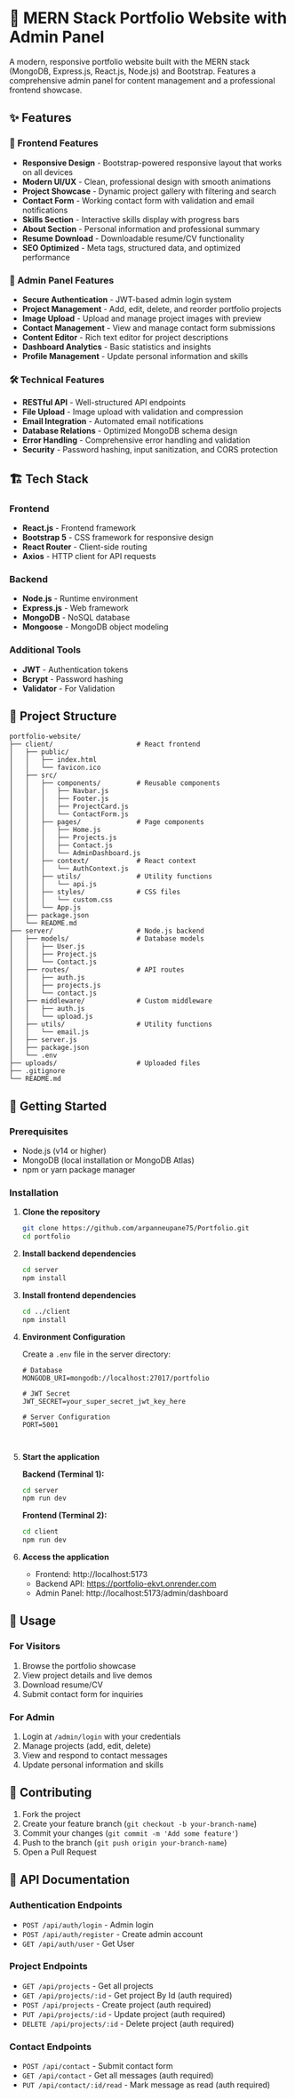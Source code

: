 # 🚀 MERN Stack Portfolio Website with Admin Panel

A modern, responsive portfolio website built with the MERN stack (MongoDB, Express.js, React.js, Node.js) and Bootstrap. Features a comprehensive admin panel for content management and a professional frontend showcase.


## ✨ Features

### 🌟 Frontend Features
- **Responsive Design** - Bootstrap-powered responsive layout that works on all devices
- **Modern UI/UX** - Clean, professional design with smooth animations
- **Project Showcase** - Dynamic project gallery with filtering and search
- **Contact Form** - Working contact form with validation and email notifications
- **Skills Section** - Interactive skills display with progress bars
- **About Section** - Personal information and professional summary
- **Resume Download** - Downloadable resume/CV functionality
- **SEO Optimized** - Meta tags, structured data, and optimized performance

### 🔧 Admin Panel Features
- **Secure Authentication** - JWT-based admin login system
- **Project Management** - Add, edit, delete, and reorder portfolio projects
- **Image Upload** - Upload and manage project images with preview
- **Contact Management** - View and manage contact form submissions
- **Content Editor** - Rich text editor for project descriptions
- **Dashboard Analytics** - Basic statistics and insights
- **Profile Management** - Update personal information and skills

### 🛠️ Technical Features
- **RESTful API** - Well-structured API endpoints
- **File Upload** - Image upload with validation and compression
- **Email Integration** - Automated email notifications
- **Database Relations** - Optimized MongoDB schema design
- **Error Handling** - Comprehensive error handling and validation
- **Security** - Password hashing, input sanitization, and CORS protection

## 🏗️ Tech Stack

### Frontend
- **React.js** - Frontend framework
- **Bootstrap 5** - CSS framework for responsive design
- **React Router** - Client-side routing
- **Axios** - HTTP client for API requests


### Backend
- **Node.js** - Runtime environment
- **Express.js** - Web framework
- **MongoDB** - NoSQL database
- **Mongoose** - MongoDB object modeling

### Additional Tools
- **JWT** - Authentication tokens
- **Bcrypt** - Password hashing
- **Validator** - For Validation

## 📁 Project Structure

```
portfolio-website/
├── client/                     # React frontend
│   ├── public/
│   │   ├── index.html
│   │   └── favicon.ico
│   ├── src/
│   │   ├── components/         # Reusable components
│   │   │   ├── Navbar.js
│   │   │   ├── Footer.js
│   │   │   ├── ProjectCard.js
│   │   │   └── ContactForm.js
│   │   ├── pages/              # Page components
│   │   │   ├── Home.js
│   │   │   ├── Projects.js
│   │   │   ├── Contact.js
│   │   │   └── AdminDashboard.js
│   │   ├── context/            # React context
│   │   │   └── AuthContext.js
│   │   ├── utils/              # Utility functions
│   │   │   └── api.js
│   │   ├── styles/             # CSS files
│   │   │   └── custom.css
│   │   └── App.js
│   ├── package.json
│   └── README.md
├── server/                     # Node.js backend
│   ├── models/                 # Database models
│   │   ├── User.js
│   │   ├── Project.js
│   │   └── Contact.js
│   ├── routes/                 # API routes
│   │   ├── auth.js
│   │   ├── projects.js
│   │   └── contact.js
│   ├── middleware/             # Custom middleware
│   │   ├── auth.js
│   │   └── upload.js
│   ├── utils/                  # Utility functions
│   │   └── email.js
│   ├── server.js
│   ├── package.json
│   └── .env
├── uploads/                    # Uploaded files
├── .gitignore
└── README.md
```

## 🚀 Getting Started

### Prerequisites
- Node.js (v14 or higher)
- MongoDB (local installation or MongoDB Atlas)
- npm or yarn package manager

### Installation

1. **Clone the repository**
   ```bash
   git clone https://github.com/arpanneupane75/Portfolio.git
   cd portfolio
   ```

2. **Install backend dependencies**
   ```bash
   cd server
   npm install
   ```

3. **Install frontend dependencies**
   ```bash
   cd ../client
   npm install
   ```

4. **Environment Configuration**
   
   Create a `.env` file in the server directory:
   ```env
   # Database
   MONGODB_URI=mongodb://localhost:27017/portfolio
   
   # JWT Secret
   JWT_SECRET=your_super_secret_jwt_key_here
   
   # Server Configuration  
   PORT=5001
 


6. **Start the application**
   
   **Backend (Terminal 1):**
   ```bash
   cd server
   npm run dev
   ```
   
   **Frontend (Terminal 2):**
   ```bash
   cd client
   npm run dev
   ```

7. **Access the application**
   - Frontend: http://localhost:5173
   - Backend API: https://portfolio-ekvt.onrender.com
   - Admin Panel: http://localhost:5173/admin/dashboard

## 📱 Usage

### For Visitors
1. Browse the portfolio showcase
2. View project details and live demos
3. Download resume/CV
4. Submit contact form for inquiries

### For Admin
1. Login at `/admin/login` with your credentials
2. Manage projects (add, edit, delete)
3. View and respond to contact messages
4. Update personal information and skills


## 🤝 Contributing

1. Fork the project
2. Create your feature branch (`git checkout -b your-branch-name`)
3. Commit your changes (`git commit -m 'Add some feature'`)
4. Push to the branch (`git push origin your-branch-name`)
5. Open a Pull Request

## 📝 API Documentation

### Authentication Endpoints
- `POST /api/auth/login` - Admin login
- `POST /api/auth/register` - Create admin account
- `GET /api/auth/user` - Get User

### Project Endpoints
- `GET /api/projects` - Get all projects
- `GET /api/projects/:id` - Get project By Id (auth required)
- `POST /api/projects` - Create project (auth required)
- `PUT /api/projects/:id` - Update project (auth required)
- `DELETE /api/projects/:id` - Delete project (auth required)

### Contact Endpoints
- `POST /api/contact` - Submit contact form
- `GET /api/contact` - Get all messages (auth required)
- `PUT /api/contact/:id/read` - Mark message as read (auth required)







